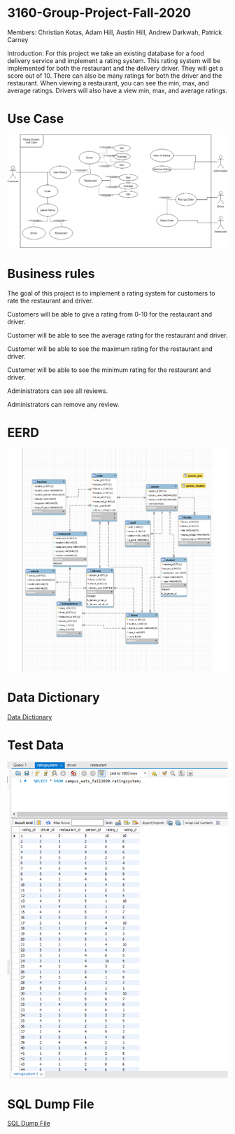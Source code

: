 # 3160-Group-Project-Fall-2020
Members: Christian Kotas, Adam Hill, Austin Hill, Andrew Darkwah, Patrick Carney

Introduction:
For this project we take an existing database for a food delivery service and implement a rating system. 
This rating system will be implemented for both the restaurant and the delivery driver. They will get a score out of 10. 
There can also be many ratings for both the driver and the restaurant. When viewing a restaurant, you can see the min, max,
and average ratings. Drivers will also have a view min, max, and average ratings.

# Use Case
![Use Case](https://github.com/ckotas/3160-Group-Project-Fall-2020/blob/main/Rating_System_Group_8.png)

# Business rules
The goal of this project is to implement a rating system for customers to rate the restaurant and driver.

Customers will be able to give a rating from 0-10 for the restaurant and driver.

Customer will be able to see the average rating for the restaurant and driver.

Customer will be able to see the maximum rating for the restaurant and driver.

Customer will be able to see the minimum rating for the restaurant and driver.

Administrators can see all reviews.

Administrators can remove any review.

# EERD 
![Use Case](https://github.com/ckotas/3160-Group-Project-Fall-2020/blob/main/UPDATED_EER.png)

# Data Dictionary

<a href="https://github.com/ckotas/3160-Group-Project-Fall-2020/blob/main/datadictionary1.html">Data Dictionary</a>

# Test Data

![Use Case](https://github.com/ckotas/3160-Group-Project-Fall-2020/blob/main/Test_data.png)

# SQL Dump File
<a href="https://github.com/ckotas/3160-Group-Project-Fall-2020/blob/main/Dump20201204.sql">SQL Dump File</a>


